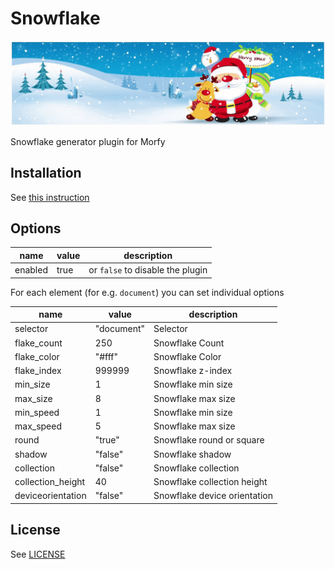 # Snowflake
![Snowflake](snowflake.gif)

Snowflake generator plugin for Morfy

## Installation
See [this instruction](http://morfy.org/documentation/plugins/plugins-installation)


## Options

| name  | value | description |
|---|---|---|
| enabled | true | or `false` to disable the plugin |

For each element (for e.g. `document`) you can set individual options

| name  | value | description |
|---|---|---|
| selector | "document" | Selector |
| flake_count | 250 | Snowflake Count |
| flake_color | "#fff" | Snowflake Color |
| flake_index | 999999 | Snowflake z-index |
| min_size | 1 | Snowflake min size |
| max_size | 8 | Snowflake max size |
| min_speed | 1 | Snowflake min size |
| max_speed | 5 | Snowflake max size |
| round | "true" | Snowflake round or square |
| shadow | "false" | Snowflake shadow |
| collection | "false" | Snowflake collection |
| collection_height | 40 | Snowflake collection height |
| deviceorientation | "false" | Snowflake device orientation |

## License
See [LICENSE](https://github.com/morfy-cms/morfy-plugin-snowflake/blob/master/LICENSE)

